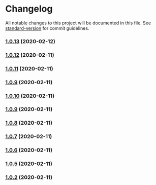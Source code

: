 # Changelog

All notable changes to this project will be documented in this file. See [standard-version](https://github.com/conventional-changelog/standard-version) for commit guidelines.

### [1.0.13](https://github.com/dazzzed/neumorphic/compare/v1.0.12...v1.0.13) (2020-02-12)

### [1.0.12](https://github.com/dazzzed/neumorphic/compare/v1.0.11...v1.0.12) (2020-02-11)

### [1.0.11](https://github.com/dazzzed/neumorphic/compare/v1.0.10...v1.0.11) (2020-02-11)

### [1.0.9](https://github.com/dazzzed/neumorphic/compare/v1.0.10...v1.0.9) (2020-02-11)

### [1.0.10](https://github.com/dazzzed/neumorphic/compare/v1.0.9...v1.0.10) (2020-02-11)

### [1.0.9](https://github.com/dazzzed/neumorphic/compare/v1.0.8...v1.0.9) (2020-02-11)

### [1.0.8](https://github.com/dazzzed/neumorphic/compare/v1.0.7...v1.0.8) (2020-02-11)

### [1.0.7](https://github.com/dazzzed/neumorphic/compare/v1.0.6...v1.0.7) (2020-02-11)

### [1.0.6](https://github.com/dazzzed/neumorphic/compare/v1.0.5...v1.0.6) (2020-02-11)

### [1.0.5](https://github.com/dazzzed/neumorphic/compare/v1.0.4...v1.0.5) (2020-02-11)

### [1.0.2](https://github.com/dazzzed/neumorphic/compare/v1.0.4...v1.0.2) (2020-02-11)
